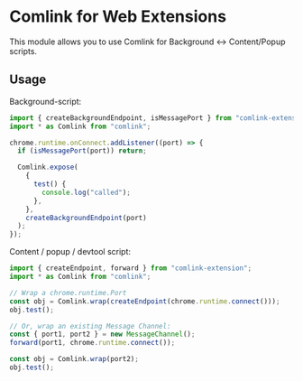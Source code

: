 # Comlink for Web Extensions

This module allows you to use Comlink for Background <-> Content/Popup scripts.

## Usage

Background-script:

```ts
import { createBackgroundEndpoint, isMessagePort } from "comlink-extension";
import * as Comlink from "comlink";

chrome.runtime.onConnect.addListener((port) => {
  if (isMessagePort(port)) return;

  Comlink.expose(
    {
      test() {
        console.log("called");
      },
    },
    createBackgroundEndpoint(port)
  );
});
```

Content / popup / devtool script:

```ts
import { createEndpoint, forward } from "comlink-extension";
import * as Comlink from "comlink";

// Wrap a chrome.runtime.Port
const obj = Comlink.wrap(createEndpoint(chrome.runtime.connect()));
obj.test();

// Or, wrap an existing Message Channel:
const { port1, port2 } = new MessageChannel();
forward(port1, chrome.runtime.connect());

const obj = Comlink.wrap(port2);
obj.test();
```
